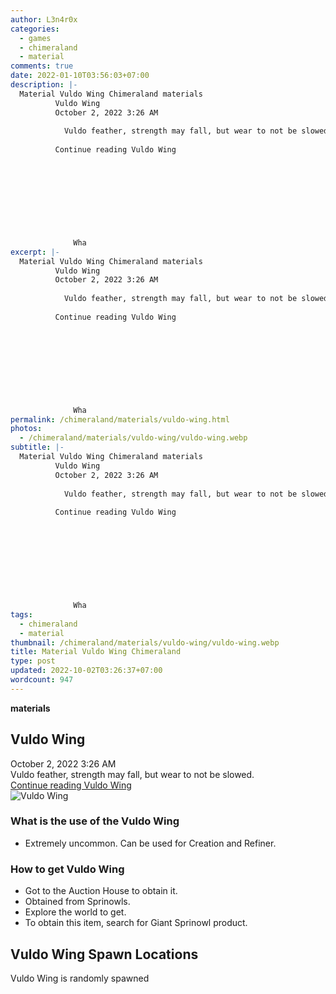 ```yaml
---
author: L3n4r0x
categories:
  - games
  - chimeraland
  - material
comments: true
date: 2022-01-10T03:56:03+07:00
description: |-
  Material Vuldo Wing Chimeraland materials
          Vuldo Wing
          October 2, 2022 3:26 AM
          
            Vuldo feather, strength may fall, but wear to not be slowed.
          
          Continue reading Vuldo Wing
        
        
          
        
      
      
        
          
            
              Wha
excerpt: |-
  Material Vuldo Wing Chimeraland materials
          Vuldo Wing
          October 2, 2022 3:26 AM
          
            Vuldo feather, strength may fall, but wear to not be slowed.
          
          Continue reading Vuldo Wing
        
        
          
        
      
      
        
          
            
              Wha
permalink: /chimeraland/materials/vuldo-wing.html
photos:
  - /chimeraland/materials/vuldo-wing/vuldo-wing.webp
subtitle: |-
  Material Vuldo Wing Chimeraland materials
          Vuldo Wing
          October 2, 2022 3:26 AM
          
            Vuldo feather, strength may fall, but wear to not be slowed.
          
          Continue reading Vuldo Wing
        
        
          
        
      
      
        
          
            
              Wha
tags:
  - chimeraland
  - material
thumbnail: /chimeraland/materials/vuldo-wing/vuldo-wing.webp
title: Material Vuldo Wing Chimeraland
type: post
updated: 2022-10-02T03:26:37+07:00
wordcount: 947
---
```


<link
  rel="stylesheet"
  href="https://rawcdn.githack.com/dimaslanjaka/Web-Manajemen/870a349/css/bootstrap-5-3-0-alpha3-wrapper.css"
/>
<section id="bootstrap-wrapper">
  <div data-bs-theme="dark">
    <div
      class="row g-0 border rounded overflow-hidden flex-md-row mb-4 shadow-sm position-relative bg-dark text-light"
    >
      <div class="col p-4 d-flex flex-column position-static">
        <strong class="d-inline-block mb-2 text-success">materials</strong>
        <h2 class="mb-0">Vuldo Wing</h2>
        <div class="mb-1 text-muted">October 2, 2022 3:26 AM</div>
        <div class="mb-2 border p-1">
          Vuldo feather, strength may fall, but wear to not be slowed.
        </div>
        <a
          href="/chimeraland/materials/vuldo-wing.html"
          class="stretched-link d-none text-primary"
          >Continue reading Vuldo Wing</a
        >
      </div>
      <div class="col-auto d-none d-md-block d-lg-block">
        <img
          src="https://www.webmanajemen.com/chimeraland/materials/vuldo-wing/vuldo-wing.webp"
          alt="Vuldo Wing"
        />
      </div>
    </div>
    <div class="row">
      <div class="col-lg-6 col-12 mb-2">
        <div class="card">
          <div class="card-body">
            <h3 class="card-title">What is the use of the Vuldo Wing</h3>
            <div class="card-text">
              <ul>
                <li>
                  Extremely uncommon. Can be used for Creation and Refiner.
                </li>
              </ul>
            </div>
          </div>
        </div>
      </div>
      <div class="col-lg-6 col-12 mb-2">
        <div class="card">
          <div class="card-body">
            <h3 class="card-title">How to get Vuldo Wing</h3>
            <div class="card-text">
              <ul>
                <li>Got to the Auction House to obtain it.</li>
                <li>Obtained from Sprinowls.</li>
                <li>Explore the world to get.</li>
                <li>To obtain this item, search for Giant Sprinowl product.</li>
              </ul>
            </div>
          </div>
        </div>
      </div>
      <div class="col-12 mb-2">
        <h2>Vuldo Wing Spawn Locations</h2>
        <p>Vuldo Wing is randomly spawned</p>
      </div>
    </div>
  </div>
</section>